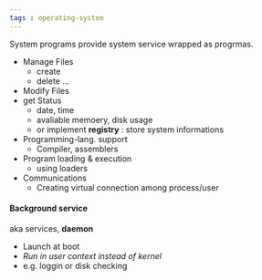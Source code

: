 ```yaml
---
tags : operating-system
---
```


System programs provide system  service wrapped as progrmas.

* Manage Files
	* create
	* delete ...
* Modify Files
* get Status
	* date,  time
	* avaliable memoery, disk usage
    * or implement **registry** : store system informations
* Programming-lang. support
	* Compiler, assemblers
* Program loading & execution
	* using loaders
* Communications
	* Creating virtual connection among process/user

#### Background service
aka services, **daemon**

* Launch at boot
* *Run in user context instead of kernel*
* e.g. loggin or disk checking